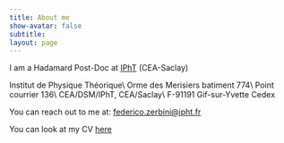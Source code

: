 ```yaml
---
title: About me
show-avatar: false
subtitle: 
layout: page
---
```


I am a Hadamard Post-Doc at [IPhT](https://www.ipht.fr/) (CEA-Saclay)

Institut de Physique Théorique\\
Orme des Merisiers batiment 774\\
Point courrier 136\\
CEA/DSM/IPhT, CEA/Saclay\\
F-91191 Gif-sur-Yvette Cedex

You can reach out to me at: [federico.zerbini@ipht.fr](mailto:federico.zerbini@ipht.fr)

You can look at my CV [here](/uploads/Zerbini-ShortCV.pdf)
